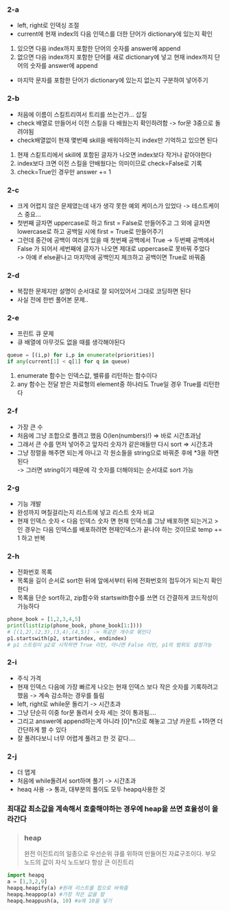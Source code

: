 ### 2-a
- left, right로 인덱싱 조절 
- current에 현재 index의 다음 인덱스를 더한 단어가 dictionary에 있는지 확인   
1. 있으면 다음 index까지 포함한 단어의 숫자를 answer에 append   
2. 없으면 다음 index까지 포함한 단어를 새로 dictionary에 넣고 현재 index까지 단어의 숫자를 answer에 append   
- 마지막 문자를 포함한 단어가 dictionary에 있는지 없는지 구분하여 넣어주기   

### 2-b
- 처음에 이름이 스킬트리여서 트리를 쓰는건가... 삽질   
- check 배열로 만들어서 이전 스킬을 다 배웠는지 확인하려함 -> for문 3중으로 돌려야됨   
- check배열없이 현재 몇번째 skill을 배워야하는지 index만 기억하고 있으면 된다   
1. 현재 스킽트리에서 skill에 포함된 글자가 나오면 index보다 작거나 같아야한다
2. index보다 크면 이전 스킬을 안배웠다는 의미이므로 check=False로 기록   
3. check=True인 경우만 answer += 1   

### 2-c   
- 크게 어렵지 않은 문제였는데 내가 생각 못한 예외 케이스가 있었다 -> 테스트케이스 중요...   
- 첫번째 글자면 uppercase로 하고 first = False로 만들어주고 그 외에 글자면 lowercase로 하고 공백일 시에 first = True로 만들어주기   
- 그런데 중간에 공백이 여러개 있을 때 첫번째 공백에서 True -> 두번째 공백에서 False 가 되어서 세번째에 글자가 나오면 제대로 uppercase로 못바꿔 주었다   
-> 아예 if else끝나고 마지막에 공백인지 체크하고 공백이면 True로 바꿔줌

### 2-d
- 복잡한 문제지만 설명이 순서대로 잘 되어있어서 그대로 코딩하면 된다   
- 사실 전에 한번 풀어본 문제..   

### 2-e
- 프린트 큐 문제   
- 큐 배열에 아무것도 없을 때를 생각해야된다   
```python
queue = [(i,p) for i,p in enumerate(priorities)]
if any(current[1] < q[1] for q in queue)
```
1. enumerate 함수는 인덱스값, 밸류를 리턴하는 함수이다   
2. any 함수는 전달 받은 자료형의 element중 하나라도 True일 경우 True를 리턴한다   

### 2-f
- 가장 큰 수    
- 처음에 그냥 조합으로 풀려고 했음 O(len(numbers)!) => 바로 시간초과남   
- 그래서 큰 수를 먼저 넣어주고 앞자리 숫자가 같은애들만 다시 sort => 시간초과   
- 그냥 정렬을 해주면 되는게 아니고 각 원소들을 string으로 바꿔준 후에 *3을 하면 된다   
-> 그러면 string이기 때문에 각 숫자를 더해야되는 순서대로 sort 가능    

### 2-g
- 기능 개발    
- 완성까지 며칠걸리는지 리스트에 넣고 리스트 숫자 비교   
- 현재 인덱스 숫자 < 다음 인덱스 숫자 면 현재 인덱스를 그냥 배포하면 되는거고 > 인 경우는 다음 인덱스를 배포하려면 현재인덱스가 끝나야 하는 것이므로 temp += 1 하고 반복   

### 2-h
- 전화번호 목록   
- 목록을 길이 순서로 sort한 뒤에 앞에서부터 뒤에 전화번호의 접두어가 되는지 확인한다   
- 목록을 단순 sort하고, zip함수와 startswith함수를 쓰면 더 간결하게 코드작성이 가능하다   
```python
phone_book = [1,2,3,4,5]
print(list(zip(phone_book, phone_book[1:])))
# [(1,2),(2,3),(3,4),(4,5)] -> 똑같은 개수로 묶인다
p1.startswith(p2, startindex, endindex)
# p1 스트링이 p2로 시작하면 True 리턴, 아니면 False 리턴, p1의 범위도 설정가능
```

### 2-i
- 주식 가격   
- 현재 인덱스 다음에 가장 빠르게 나오는 현재 인덱스 보다 작은 숫자를 기록하려고 했음 -> 계속 감소하는 경우를 틀림    
- left, right로 while문 돌리기 -> 시간초과   
- 그냥 단순히 이중 for문 돌려서 숫자 세는 것이 통과됨....   
- 그리고 answer에 append하는게 아니라 [0]*n으로 해놓고 그냥 카운트 +1하면 더 간단하게 짤 수 있다   
- 잘 풀려다보니 너무 어렵게 풀려고 한 것 같다....    

### 2-j
- 더 맵게   
- 처음에 while돌려서 sort하며 풀기 -> 시간초과   
- heaq 사용 -> 통과, 대부분의 풀이도 모두 heapq사용한 것   
### 최대값 최소값을 계속해서 호출해야하는 경우에 heap을 쓰면 효율성이 올라간다   
> ### heap   
> 완전 이진트리의 일종으로 우선순위 큐를 위하여 만들어진 자료구조이다. 부모 노드의 값이 자식 노드보다 항상 큰 이진트리
```python
import heapq
a = [1,3,2,9]
heapq.heapify(a) #원래 리스트를 힙으로 바꿔줌
heapq.heappop(a) #가장 작은 값을 팝
heapq.heappush(a, 10) #a에 10을 넣기
```

